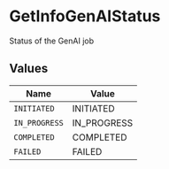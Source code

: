 # GetInfoGenAIStatus

Status of the GenAI job


## Values

| Name          | Value         |
| ------------- | ------------- |
| `INITIATED`   | INITIATED     |
| `IN_PROGRESS` | IN_PROGRESS   |
| `COMPLETED`   | COMPLETED     |
| `FAILED`      | FAILED        |